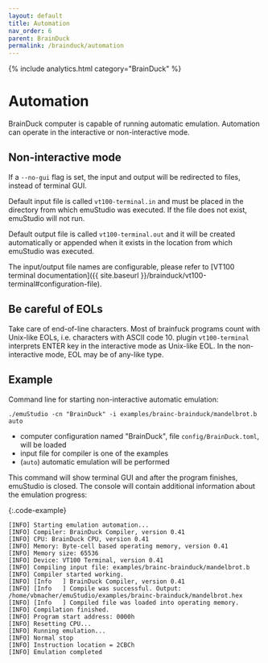 ```yaml
---
layout: default
title: Automation
nav_order: 6
parent: BrainDuck
permalink: /brainduck/automation
---
```


{% include analytics.html category="BrainDuck" %}

# Automation

BrainDuck computer is capable of running automatic emulation. Automation can operate in the
interactive or non-interactive mode.

## Non-interactive mode

If a `--no-gui` flag is set, the input and output will be redirected to files, instead of terminal GUI.

Default input file is called `vt100-terminal.in` and must be placed in the directory from which emuStudio was executed.
If the file does not exist, emuStudio will not run.

Default output file is called `vt100-terminal.out` and it will be created automatically or appended when it exists in
the location from which emuStudio was executed.

The input/output file names are configurable, please refer to [VT100 terminal documentation]({{ site.baseurl }}/brainduck/vt100-terminal#configuration-file).

## Be careful of EOLs

Take care of end-of-line characters. Most of brainfuck programs count with Unix-like EOLs, i.e. characters with ASCII
code 10. plugin `vt100-terminal` interprets ENTER key in the interactive mode as Unix-like EOL. In the
non-interactive mode, EOL may be of any-like type.

## Example

Command line for starting non-interactive automatic emulation:

    ./emuStudio -cn "BrainDuck" -i examples/brainc-brainduck/mandelbrot.b auto

- computer configuration named "BrainDuck", file `config/BrainDuck.toml`, will be loaded
- input file for compiler is one of the examples
- (`auto`) automatic emulation will be performed

This command will show terminal GUI and after the program finishes, emuStudio is closed. The console will contain
additional information about the emulation progress:

{:.code-example}
```
[INFO] Starting emulation automation...
[INFO] Compiler: BrainDuck Compiler, version 0.41
[INFO] CPU: BrainDuck CPU, version 0.41
[INFO] Memory: Byte-cell based operating memory, version 0.41
[INFO] Memory size: 65536
[INFO] Device: VT100 Terminal, version 0.41
[INFO] Compiling input file: examples/brainc-brainduck/mandelbrot.b
[INFO] Compiler started working.
[INFO] [Info   ] BrainDuck Compiler, version 0.41
[INFO] [Info   ] Compile was successful. Output: /home/vbmacher/emuStudio/examples/brainc-brainduck/mandelbrot.hex
[INFO] [Info   ] Compiled file was loaded into operating memory.
[INFO] Compilation finished.
[INFO] Program start address: 0000h
[INFO] Resetting CPU...
[INFO] Running emulation...
[INFO] Normal stop
[INFO] Instruction location = 2CBCh
[INFO] Emulation completed
```
